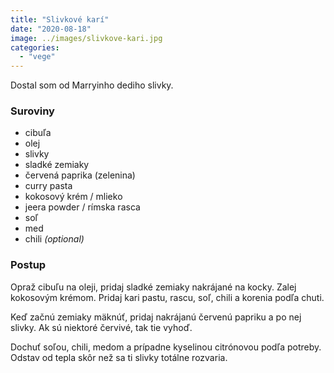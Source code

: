 ```yaml
---
title: "Slivkové karí"
date: "2020-08-18"
image: ../images/slivkove-kari.jpg
categories:
  - "vege"
---
```


Dostal som od Marryinho dediho slivky.

### Suroviny
- cibuľa
- olej
- slivky
- sladké zemiaky
- červená paprika (zelenina)
- curry pasta
- kokosový krém / mlieko
- jeera powder / rímska rasca
- soľ
- med
- chili _(optional)_

### Postup
Opraž cibuľu na oleji, pridaj sladké zemiaky nakrájané na kocky. Zalej kokosovým krémom. Pridaj kari pastu, rascu, soľ, chili a korenia podľa chuti.

Keď začnú zemiaky mäknúť, pridaj nakrájanú červenú papriku a po nej slivky. Ak sú niektoré červivé, tak tie vyhoď.

Dochuť soľou, chili, medom a prípadne kyselinou citrónovou podľa potreby. Odstav od tepla skôr než sa ti slivky totálne rozvaria.